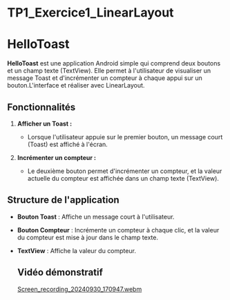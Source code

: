 # TP1_Exercice1_LinearLayout
# HelloToast

**HelloToast** est une application Android simple qui comprend deux boutons et un champ texte (TextView). Elle permet à l'utilisateur de visualiser un message Toast et d'incrémenter un compteur à chaque appui sur un bouton.L'interface et réaliser avec LinearLayout.
## Fonctionnalités

1. **Afficher un Toast :**
   - Lorsque l'utilisateur appuie sur le premier bouton, un message court (Toast) est affiché à l'écran.
   
2. **Incrémenter un compteur :**
   - Le deuxième bouton permet d'incrémenter un compteur, et la valeur actuelle du compteur est affichée dans un champ texte (TextView).

## Structure de l'application

- **Bouton Toast** : Affiche un message court à l'utilisateur.
- **Bouton Compteur** : Incrémente un compteur à chaque clic, et la valeur du compteur est mise à jour dans le champ texte.
- **TextView** : Affiche la valeur du compteur.
  
  ## Vidéo démonstratif

  [Screen_recording_20240930_170947.webm](https://github.com/user-attachments/assets/4b507173-6c2d-4a39-bba9-d9b5daf10060)

  
 
